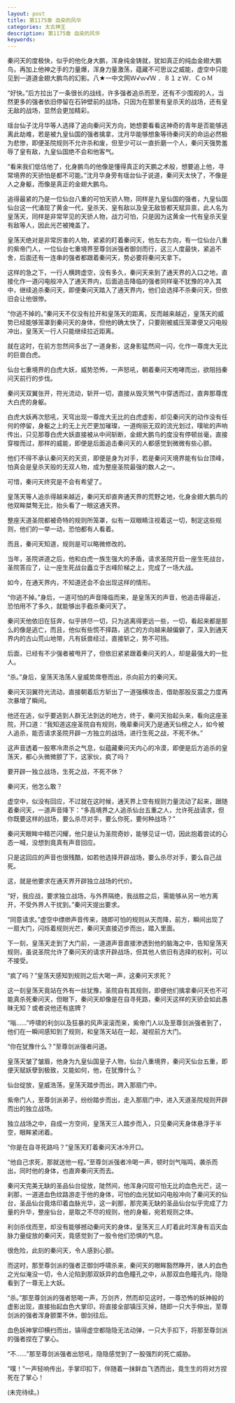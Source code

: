 ```yaml
---
layout: post
title: 第1175章 血染的风华
categories: 太古神王
description: 第1175章 血染的风华
keywords:
---
```


秦问天的度极快，似乎的他化身大鹏，浑身纯金铸就，犹如真正的纯血金翅大鹏鸟，再加上他神之手的力量爆，浑身力量激荡，蕴藏不可思议之威能，虚空中只能见到一道道金翅大鹏鸟的幻影。八★一中文网Ｗ√ｗ√Ｗ ．８１ｚＷ．ＣｏＭ

“好快。”后方拉出了一条很长的战线，许多强者追杀而至，还有不少围观的人，当然更多的强者依旧停留在石钟壁前的战场，只因为在那里有皇杀天的战场，还有皇无敌的战场，显然会更加精彩。

瑶台仙子沈月华等人选择了追向秦问天方向，她想要看看这神奇的青年是否能够逃离此劫难，若是被九皇仙国的强者擒拿，沈月华能够想象等待秦问天的命运必然极为悲惨，即便圣院规则不允许杀和废，但至少可以一直折磨一个人，秦问天强势羞辱了皇有敌，九皇仙国绝不会和他客气。

“看来我们低估他了，化身鹏鸟的他像是懂得真正的天鹏之术般，想要追上他，寻常境界的天骄怕是都不可能。”沈月华身旁有瑶台仙子说道，秦问天太快了，不像是人之身躯，而像是真正的金翅大鹏鸟。

追得最紧的乃是一位仙台八重的可怕天骄人物，同样是九皇仙国的强者，九皇仙国仙台这一代涌现了黄金一代，皇杀天、皇有敌以及皇无敌皆都天赋异禀，此人名为皇荡天，同样是非常罕见的天骄人物，战力可怕，只是因为这黄金一代有皇杀天皇有敌等人，因此光芒被掩盖了。

皇荡天绝对是非常厉害的人物，紧紧的盯着秦问天，他左右方向，有一位仙台八重的紫帝门人，一位仙台七重境界至尊剑派强者御剑而行，这三人度最快，紧追不舍，后面还有一连串的强者都跟着秦问天，势必要将秦问天拿下。

这样的急之下，一行人横跨虚空，没有多久，秦问天来到了通天界的入口之地，直接化作一道闪电般冲入了通天界内，后面追击降临的强者同样毫不犹豫的冲入其中，继续追杀秦问天，即便秦问天踏入了通天界内，他们会选择不杀秦问天，但依旧会让他很惨。

“你逃不掉的。”秦问天不仅没有拉开和皇荡天的距离，反而越来越近，皇荡天的威势已经能够笼罩到秦问天的身体，但他的确太快了，只要刚被威压笼罩便又闪电般冲出，皇荡天一行人只能继续拉近距离。

就在这时，在前方忽然间多出了一道身影，这身影猛然间一闪，化作一尊庞大无比的巨兽白虎。

仙台七重境界的白虎大妖，威势恐怖，一声怒吼，朝着秦问天咆哮而出，欲阻挡秦问天前行的步伐。

秦问天双翼张开，符光流动，斩开一切，直接从毁灭煞气中穿透而过，直奔那尊庞大白虎的身躯。

白虎大妖再次怒吼，天穹出现一尊庞大无比的白虎虚影，却见秦问天的动作没有任何的停留，身躯之上的无上光芒更加璀璨，一道绚丽无双的流光划过，噗呲的声响传出，只见那尊白虎大妖直接被从中间斩断，金翅大鹏鸟的度没有停顿丝毫，直接穿梭而过，那样的威能，即便是后面追击秦问天的人都感觉到微微有些心颤。

他们不得不承认秦问天的天资，即便是身为对手，若是秦问天境界能有仙台顶峰，怕真会是皇杀天般的无双人物，成为整座圣院最强的数人之一。

可惜，秦问天终究是不会有希望了。

皇荡天等人追杀得越来越近，秦问天却直奔通天界的荒野之地，化身金翅大鹏鸟的他双眸桀骜无比，抬头看了一眼这通天界。

整座天道圣院都被奇特的规则所笼罩，似有一双眼睛注视着这一切，制定这些规则，他们的一举一动，恐怕都有人看着。

而且，秦问天知道，规则是可以略微修改的。

当年，圣院讲道之后，他和白虎一族生强大的矛盾，请求圣院开启一座生死战台，圣院答应了，让一座生死战台矗立于古峰阶梯之上，完成了一场大战。

如今，在通天界内，不知道还会不会出现这样的情形。

“你逃不掉。”身后，一道可怕的声音降临而来，是皇荡天的声音，他追击得最近，恐怕用不了多久，就能够出手截杀秦问天了。

秦问天他依旧在狂奔，似乎拼尽一切，只为逃离得更远一些，一切，看起来都是那么的像是逃亡，而且，他似有些慌不择路，逃亡的方向越来越偏僻了，深入到通天界内的古山荒山地带，凡有妖兽经过，直接斩之，势不可挡。

后面，已经有不少强者被甩开了，但依旧紧紧跟着秦问天的人，却是最强大的一批人。

“杀。”身后，皇荡天浩荡人皇威势席卷而出，杀向前方的秦问天。

秦问天羽翼符光流动，直接朝着后方斩出了一道强横攻击，借助那股反震之力度再次暴增了瞬间。

他还在逃，似乎要逃到人群无法到达的地方，终于，秦问天抬起头来，看向这座圣院，开口道：“我知道这座圣院自有规则，晚辈秦问天乃是通天仙榜之人，如今被人追杀，能否请求圣院开辟一方独立的战场，进行生死之战，不死不休。”

这声音透着一股寒冷肃杀之气息，似蕴藏秦问天内心的冷漠，即便是后方追杀的皇荡天，都心头微微颤了下，这家伙，疯了吗？

要开辟一独立战场，生死之战，不死不休？

秦问天，他怎么敢？

虚空中，似没有回应，不过就在这时候，通天界上空有规则力量流动了起来，跟随着秦问天，一道声音降下：“多高境界之人追杀仙台五重之人，允许死战请求，但你既要这样的战场，要么杀尽对手，要么你死，要何种战场？”

秦问天眼眸中精芒闪耀，他只是认为圣院奇妙，能够见证一切，因此抱着尝试的心态一喊，没想到竟真有声音回应。

只是这回应的声音也很残酷，如若他选择开辟战场，要么杀尽对手，要么自己战死。

这，就是他要求在通天界开辟独立战场的代价。

“好，我应战，要求独立战场，与外界隔绝，我战胜之后，需能够从另一地方离开，不受外界人干扰到。”秦问天提出要求。

“同意请求。”虚空中缥缈声音传来，随即可怕的规则从天而降，前方，瞬间出现了一扇大门，闪烁着规则光芒，秦问天直接迈步而出，踏入里面。

下一刻，皇荡天走到了大门前，一道道声音直接渗透到他的脑海之中，告知皇荡天规则，虽说圣院允许了秦问天的请求开辟战场，但其他人依旧有选择的权利，可以不接受。

“疯了吗？”皇荡天感知到规则之后大喝一声，这秦问天求死？

这一刻皇荡天竟站在外有一丝犹豫，圣院自有其规则，即便他们擒拿秦问天也不可能真杀死秦问天，但眼下，秦问天却像是在自寻死路，秦问天这样的天骄会如此愚昧无知？或者说他还有底牌？

“嗡……”呼啸的利剑以及狂暴的风声滚滚而来，紫帝门人以及至尊剑派强者到了，他们在一瞬间感知到了规则，和皇荡天站在一起，凝视前方大门。

“你在犹豫什么？”至尊剑派强者问道。

皇荡天皱了皱眉，他身为九皇仙国皇子人物，仙台八重境界，秦问天仙台五重，即便天赋妖孽到极致，又能如何，他，在犹豫什么？

仙台绽放，皇威浩荡，皇荡天踏步而出，跨入那扇门中。

紫帝门人，至尊剑派弟子，纷纷踏步而出，走入那扇门中，进入天道圣院规则开辟而出的独立战场。

独立战场之中，自成一方空间，皇荡天三人踏步而入，只见秦问天身体悬浮于半空，眼眸紧闭着。

“你是在自寻死路吗？”皇荡天盯着秦问天冰冷开口。

“他自己求死，那就送他一程。”至尊剑派强者冷喝一声，顿时剑气嗡鸣，袭杀而出，同时他的身体，也直奔秦问天而去。

秦问天完美无缺的圣品仙台绽放，陡然间，他浑身闪现可怕无比的血色光芒，这一刹那，一道道血色纹路游走于他的身体，可怕的血光犹如闪电般冲向了秦问天的仙台，圣品仙台竟烙印着血脉光华，这一刹那，那完美无缺的圣品仙台似乎完成了力量的升华，整座仙台，是取之不尽的规则，他的身躯，宛若规则之体。

利剑杀伐而至，却没有能够撼动秦问天的身体，皇荡天三人盯着此时浑身有滔天血脉力量绽放的秦问天，竟感觉到了一股令他们恐惧的气息。

很危险，此刻的秦问天，令人感到心颤。

而这时，那至尊剑派的强者正御剑呼啸杀来，秦问天的眼眸豁然睁开，骇人的血色之光似淹没一切，令人沦陷到那双妖异的血色瞳孔之中，从那双血色瞳孔内，隐隐看到了一尊无上大妖。

“杀。”那至尊剑派的强者怒喝一声，万剑齐，然而却见这时，一尊恐怖的妖神般的虚影出现，直接抬起血色大掌印，将直接全部镇压灭掉，随即一只大手伸出，至尊剑派的强者浑身颤栗不休，御剑往后。

血色妖神掌印横扫而出，镇得虚空都隐隐无法动弹，一只大手扣下，将那至尊剑派的强者捏在了掌心。

“不……”那至尊剑派强者出怒吼，隐隐感觉到了一股强烈的死亡威胁。

“噗！”一声轻响传出，手掌印扣下，伴随着一抹鲜血飞洒而出，竟生生的将对方捏死在了掌心！

(未完待续。)

